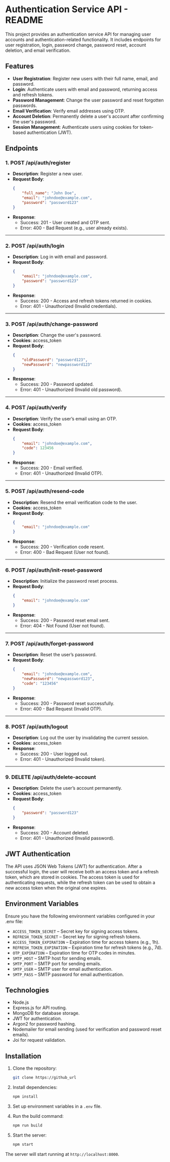 # Authentication Service API - README

This project provides an authentication service API for managing user accounts and authentication-related functionality. It includes endpoints for user registration, login, password change, password reset, account deletion, and email verification.

## Features

-   **User Registration**: Register new users with their full name, email, and password.
-   **Login**: Authenticate users with email and password, returning access and refresh tokens.
-   **Password Management**: Change the user password and reset forgotten passwords.
-   **Email Verification**: Verify email addresses using OTP.
-   **Account Deletion**: Permanently delete a user's account after confirming the user's password.
-   **Session Management**: Authenticate users using cookies for token-based authentication (JWT).

## Endpoints

### 1. POST /api/auth/register

-   **Description**: Register a new user.
-   **Request Body**:
    ```json
    {
    	"full_name": "John Doe",
    	"email": "johndoe@example.com",
    	"password": "password123"
    }
    ```
-   **Response**:
    -   Success: 201 - User created and OTP sent.
    -   Error: 400 - Bad Request (e.g., user already exists).

---

### 2. POST /api/auth/login

-   **Description**: Log in with email and password.
-   **Request Body**:
    ```json
    {
    	"email": "johndoe@example.com",
    	"password": "password123"
    }
    ```
-   **Response**:
    -   Success: 200 - Access and refresh tokens returned in cookies.
    -   Error: 401 - Unauthorized (Invalid credentials).

---

### 3. POST /api/auth/change-password

-   **Description**: Change the user's password.
-   **Cookies**: access_token
-   **Request Body**:
    ```json
    {
    	"oldPassword": "password123",
    	"newPassword": "newpassword123"
    }
    ```
-   **Response**:
    -   Success: 200 - Password updated.
    -   Error: 401 - Unauthorized (Invalid old password).

---

### 4. POST /api/auth/verify

-   **Description**: Verify the user’s email using an OTP.
-   **Cookies**: access_token
-   **Request Body**:
    ```json
    {
    	"email": "johndoe@example.com",
    	"code": 123456
    }
    ```
-   **Response**:
    -   Success: 200 - Email verified.
    -   Error: 401 - Unauthorized (Invalid OTP).

---

### 5. POST /api/auth/resend-code

-   **Description**: Resend the email verification code to the user.
-   **Cookies**: access_token
-   **Request Body**:
    ```json
    {
    	"email": "johndoe@example.com"
    }
    ```
-   **Response**:
    -   Success: 200 - Verification code resent.
    -   Error: 400 - Bad Request (User not found).

---

### 6. POST /api/auth/init-reset-password

-   **Description**: Initialize the password reset process.
-   **Request Body**:
    ```json
    {
    	"email": "johndoe@example.com"
    }
    ```
-   **Response**:
    -   Success: 200 - Password reset email sent.
    -   Error: 404 - Not Found (User not found).

---

### 7. POST /api/auth/forget-password

-   **Description**: Reset the user’s password.
-   **Request Body**:
    ```json
    {
    	"email": "johndoe@example.com",
    	"newPassword": "newpassword123",
    	"code": "123456"
    }
    ```
-   **Response**:
    -   Success: 200 - Password reset successfully.
    -   Error: 400 - Bad Request (Invalid OTP).

---

### 8. POST /api/auth/logout

-   **Description**: Log out the user by invalidating the current session.
-   **Cookies**: access_token
-   **Response**:
    -   Success: 200 - User logged out.
    -   Error: 401 - Unauthorized (Invalid token).

---

### 9. DELETE /api/auth/delete-account

-   **Description**: Delete the user’s account permanently.
-   **Cookies**: access_token
-   **Request Body**:
    ```json
    {
    	"password": "password123"
    }
    ```
-   **Response**:
    -   Success: 200 - Account deleted.
    -   Error: 401 - Unauthorized (Invalid password).

## JWT Authentication

The API uses JSON Web Tokens (JWT) for authentication. After a successful login, the user will receive both an access token and a refresh token, which are stored in cookies. The access token is used for authenticating requests, while the refresh token can be used to obtain a new access token when the original one expires.

## Environment Variables

Ensure you have the following environment variables configured in your .env file:

-   `ACCESS_TOKEN_SECRET` – Secret key for signing access tokens.
-   `REFRESH_TOKEN_SECRET` – Secret key for signing refresh tokens.
-   `ACCESS_TOKEN_EXPIRATION` – Expiration time for access tokens (e.g., 1h).
-   `REFRESH_TOKEN_EXPIRATION` – Expiration time for refresh tokens (e.g., 7d).
-   `OTP_EXPIRATION` – Expiration time for OTP codes in minutes.
-   `SMTP_HOST` – SMTP host for sending emails.
-   `SMTP_PORT` – SMTP port for sending emails.
-   `SMTP_USER` – SMTP user for email authentication.
-   `SMTP_PASS` – SMTP password for email authentication.

## Technologies

-   Node.js
-   Express.js for API routing.
-   MongoDB for database storage.
-   JWT for authentication.
-   Argon2 for password hashing.
-   Nodemailer for email sending (used for verification and password reset emails).
-   Joi for request validation.

## Installation

1. Clone the repository:

    ```bash
    git clone https://github_url
    ```

2. Install dependencies:

    ```bash
    npm install
    ```

3. Set up environment variables in a `.env` file.

4. Run the build command:
    ```bash
    npm run build
    ```
5. Start the server:

    ```bash
    npm start
    ```

The server will start running at `http://localhost:8000`.
